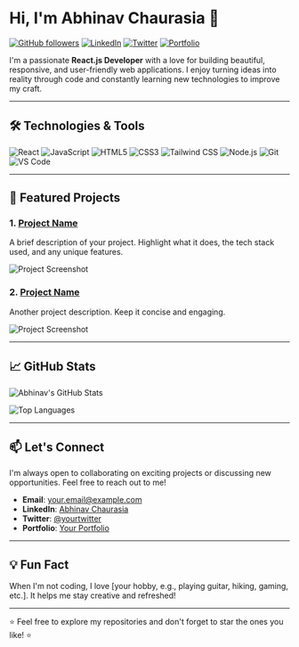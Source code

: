 # Hi, I'm Abhinav Chaurasia 👋

[![GitHub followers](https://img.shields.io/github/followers/yourusername?label=Follow%20Me&style=social)](https://github.com/yourusername)
[![LinkedIn](https://img.shields.io/badge/LinkedIn-Connect-blue)](https://www.linkedin.com/in/yourlinkedin)
[![Twitter](https://img.shields.io/badge/Twitter-Follow-blue)](https://twitter.com/yourtwitter)
[![Portfolio](https://img.shields.io/badge/Portfolio-Visit-green)](https://yourportfolio.com)

I'm a passionate **React.js Developer** with a love for building beautiful, responsive, and user-friendly web applications. I enjoy turning ideas into reality through code and constantly learning new technologies to improve my craft.

---

## 🛠️ Technologies & Tools

![React](https://img.shields.io/badge/React-20232A?style=for-the-badge&logo=react&logoColor=61DAFB)
![JavaScript](https://img.shields.io/badge/JavaScript-F7DF1E?style=for-the-badge&logo=javascript&logoColor=black)
![HTML5](https://img.shields.io/badge/HTML5-E34F26?style=for-the-badge&logo=html5&logoColor=white)
![CSS3](https://img.shields.io/badge/CSS3-1572B6?style=for-the-badge&logo=css3&logoColor=white)
![Tailwind CSS](https://img.shields.io/badge/Tailwind_CSS-38B2AC?style=for-the-badge&logo=tailwind-css&logoColor=white)
![Node.js](https://img.shields.io/badge/Node.js-339933?style=for-the-badge&logo=node.js&logoColor=white)
![Git](https://img.shields.io/badge/Git-F05032?style=for-the-badge&logo=git&logoColor=white)
![VS Code](https://img.shields.io/badge/VS_Code-007ACC?style=for-the-badge&logo=visual-studio-code&logoColor=white)

---

## 🚀 Featured Projects

### 1. [Project Name](https://github.com/yourusername/project-repo)
A brief description of your project. Highlight what it does, the tech stack used, and any unique features.

![Project Screenshot](https://via.placeholder.com/800x400) <!-- Replace with actual screenshot -->

### 2. [Project Name](https://github.com/yourusername/project-repo)
Another project description. Keep it concise and engaging.

![Project Screenshot](https://via.placeholder.com/800x400) <!-- Replace with actual screenshot -->

---

## 📈 GitHub Stats

![Abhinav's GitHub Stats](https://github-readme-stats.vercel.app/api?username=yourusername&show_icons=true&theme=radical)

![Top Languages](https://github-readme-stats.vercel.app/api/top-langs/?username=yourusername&layout=compact&theme=radical)

---

## 📫 Let's Connect

I'm always open to collaborating on exciting projects or discussing new opportunities. Feel free to reach out to me!

- **Email**: [your.email@example.com](mailto:your.email@example.com)
- **LinkedIn**: [Abhinav Chaurasia](https://www.linkedin.com/in/yourlinkedin)
- **Twitter**: [@yourtwitter](https://twitter.com/yourtwitter)
- **Portfolio**: [Your Portfolio](https://yourportfolio.com)

---

## 💡 Fun Fact

When I'm not coding, I love [your hobby, e.g., playing guitar, hiking, gaming, etc.]. It helps me stay creative and refreshed!

---

⭐️ Feel free to explore my repositories and don't forget to star the ones you like! ⭐️
